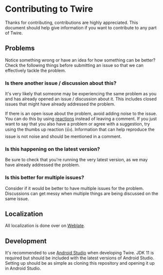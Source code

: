 # Contributing to Twire
Thanks for contributing, contributions are highly appreciated. This document should help give information if you want to contribute to any part of Twire.

## Problems
Notice something wrong or have an idea for how something can be better? Check the following things before submitting an issue so that we can effectively tackle the problem.
### Is there another issue / discussion about this?
It's very likely that someone may be experiencing the same problem as you and has already opened an issue / discussion about it. This includes closed issues that might have already addressed the problem.

If there is an open issue about the problem, avoid adding noise to the issue. You can do this by using [reactions](https://github.blog/2016-03-10-add-reactions-to-pull-requests-issues-and-comments/) instead of leaving a comment. If you just want to say that you also have a problem or agree with a suggestion, try using the thumbs up reaction (👍). Information that can help reproduce the issue is not noise and should be mentioned in a comment.
### Is this happening on the latest version?
Be sure to check that you're running the very latest version, as we may have already addressed the problem.
### Is this better for multiple issues?
Consider if it would be better to have multiple issues for the problem. Discussions can get messy when multiple things are being discussed on the same issue.

## Localization
All localization is done over on [Weblate](https://hosted.weblate.org/engage/twire/).

## Development
It's recommended to use [Android Studio](https://developer.android.com/studio/) when developing Twire.  JDK 11 is required but should be included with the latest versions of Android Studio. Setting up should be as simple as cloning this repository and opening it up in Android Studio.
